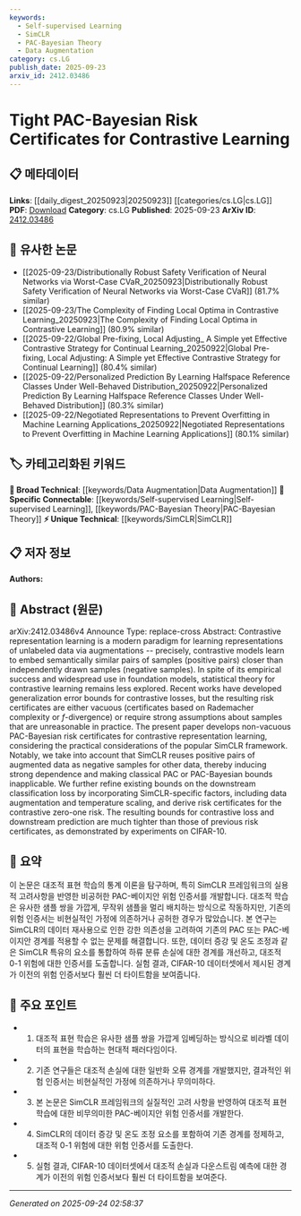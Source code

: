```yaml
---
keywords:
  - Self-supervised Learning
  - SimCLR
  - PAC-Bayesian Theory
  - Data Augmentation
category: cs.LG
publish_date: 2025-09-23
arxiv_id: 2412.03486
---
```


<!-- KEYWORD_LINKING_METADATA:
{
  "processed_timestamp": "2025-09-24T02:58:37.979360",
  "vocabulary_version": "1.0",
  "selected_keywords": [
    "Self-supervised Learning",
    "SimCLR",
    "PAC-Bayesian Theory",
    "Data Augmentation"
  ],
  "rejected_keywords": [],
  "similarity_scores": {
    "Self-supervised Learning": 0.85,
    "SimCLR": 0.78,
    "PAC-Bayesian Theory": 0.8,
    "Data Augmentation": 0.65
  },
  "extraction_method": "AI_prompt_based",
  "budget_applied": true,
  "candidates_json": {
    "candidates": [
      {
        "surface": "contrastive representation learning",
        "canonical": "Self-supervised Learning",
        "aliases": [
          "contrastive learning"
        ],
        "category": "specific_connectable",
        "rationale": "Contrastive representation learning is a key method in self-supervised learning, which is a specific connectable concept.",
        "novelty_score": 0.45,
        "connectivity_score": 0.88,
        "specificity_score": 0.8,
        "link_intent_score": 0.85
      },
      {
        "surface": "SimCLR",
        "canonical": "SimCLR",
        "aliases": [],
        "category": "unique_technical",
        "rationale": "SimCLR is a specific framework for contrastive learning, offering unique insights into the paper's focus.",
        "novelty_score": 0.7,
        "connectivity_score": 0.65,
        "specificity_score": 0.9,
        "link_intent_score": 0.78
      },
      {
        "surface": "PAC-Bayesian risk certificates",
        "canonical": "PAC-Bayesian Theory",
        "aliases": [
          "PAC-Bayesian bounds"
        ],
        "category": "specific_connectable",
        "rationale": "PAC-Bayesian risk certificates are central to the paper's contribution, linking it to broader theoretical frameworks.",
        "novelty_score": 0.5,
        "connectivity_score": 0.75,
        "specificity_score": 0.85,
        "link_intent_score": 0.8
      },
      {
        "surface": "data augmentation",
        "canonical": "Data Augmentation",
        "aliases": [],
        "category": "broad_technical",
        "rationale": "Data augmentation is a fundamental technique in machine learning, relevant to the paper's methodology.",
        "novelty_score": 0.3,
        "connectivity_score": 0.7,
        "specificity_score": 0.6,
        "link_intent_score": 0.65
      }
    ],
    "ban_list_suggestions": [
      "generalization error bounds",
      "temperature scaling"
    ]
  },
  "decisions": [
    {
      "candidate_surface": "contrastive representation learning",
      "resolved_canonical": "Self-supervised Learning",
      "decision": "linked",
      "scores": {
        "novelty": 0.45,
        "connectivity": 0.88,
        "specificity": 0.8,
        "link_intent": 0.85
      }
    },
    {
      "candidate_surface": "SimCLR",
      "resolved_canonical": "SimCLR",
      "decision": "linked",
      "scores": {
        "novelty": 0.7,
        "connectivity": 0.65,
        "specificity": 0.9,
        "link_intent": 0.78
      }
    },
    {
      "candidate_surface": "PAC-Bayesian risk certificates",
      "resolved_canonical": "PAC-Bayesian Theory",
      "decision": "linked",
      "scores": {
        "novelty": 0.5,
        "connectivity": 0.75,
        "specificity": 0.85,
        "link_intent": 0.8
      }
    },
    {
      "candidate_surface": "data augmentation",
      "resolved_canonical": "Data Augmentation",
      "decision": "linked",
      "scores": {
        "novelty": 0.3,
        "connectivity": 0.7,
        "specificity": 0.6,
        "link_intent": 0.65
      }
    }
  ]
}
-->

# Tight PAC-Bayesian Risk Certificates for Contrastive Learning

## 📋 메타데이터

**Links**: [[daily_digest_20250923|20250923]] [[categories/cs.LG|cs.LG]]
**PDF**: [Download](https://arxiv.org/pdf/2412.03486.pdf)
**Category**: cs.LG
**Published**: 2025-09-23
**ArXiv ID**: [2412.03486](https://arxiv.org/abs/2412.03486)

## 🔗 유사한 논문
- [[2025-09-23/Distributionally Robust Safety Verification of Neural Networks via Worst-Case CVaR_20250923|Distributionally Robust Safety Verification of Neural Networks via Worst-Case CVaR]] (81.7% similar)
- [[2025-09-23/The Complexity of Finding Local Optima in Contrastive Learning_20250923|The Complexity of Finding Local Optima in Contrastive Learning]] (80.9% similar)
- [[2025-09-22/Global Pre-fixing, Local Adjusting_ A Simple yet Effective Contrastive Strategy for Continual Learning_20250922|Global Pre-fixing, Local Adjusting: A Simple yet Effective Contrastive Strategy for Continual Learning]] (80.4% similar)
- [[2025-09-22/Personalized Prediction By Learning Halfspace Reference Classes Under Well-Behaved Distribution_20250922|Personalized Prediction By Learning Halfspace Reference Classes Under Well-Behaved Distribution]] (80.3% similar)
- [[2025-09-22/Negotiated Representations to Prevent Overfitting in Machine Learning Applications_20250922|Negotiated Representations to Prevent Overfitting in Machine Learning Applications]] (80.1% similar)

## 🏷️ 카테고리화된 키워드
**🧠 Broad Technical**: [[keywords/Data Augmentation|Data Augmentation]]
**🔗 Specific Connectable**: [[keywords/Self-supervised Learning|Self-supervised Learning]], [[keywords/PAC-Bayesian Theory|PAC-Bayesian Theory]]
**⚡ Unique Technical**: [[keywords/SimCLR|SimCLR]]

## 📋 저자 정보

**Authors:** 

## 📄 Abstract (원문)

arXiv:2412.03486v4 Announce Type: replace-cross 
Abstract: Contrastive representation learning is a modern paradigm for learning representations of unlabeled data via augmentations -- precisely, contrastive models learn to embed semantically similar pairs of samples (positive pairs) closer than independently drawn samples (negative samples). In spite of its empirical success and widespread use in foundation models, statistical theory for contrastive learning remains less explored. Recent works have developed generalization error bounds for contrastive losses, but the resulting risk certificates are either vacuous (certificates based on Rademacher complexity or $f$-divergence) or require strong assumptions about samples that are unreasonable in practice. The present paper develops non-vacuous PAC-Bayesian risk certificates for contrastive representation learning, considering the practical considerations of the popular SimCLR framework. Notably, we take into account that SimCLR reuses positive pairs of augmented data as negative samples for other data, thereby inducing strong dependence and making classical PAC or PAC-Bayesian bounds inapplicable. We further refine existing bounds on the downstream classification loss by incorporating SimCLR-specific factors, including data augmentation and temperature scaling, and derive risk certificates for the contrastive zero-one risk. The resulting bounds for contrastive loss and downstream prediction are much tighter than those of previous risk certificates, as demonstrated by experiments on CIFAR-10.

## 📝 요약

이 논문은 대조적 표현 학습의 통계 이론을 탐구하며, 특히 SimCLR 프레임워크의 실용적 고려사항을 반영한 비공허한 PAC-베이지안 위험 인증서를 개발합니다. 대조적 학습은 유사한 샘플 쌍을 가깝게, 무작위 샘플을 멀리 배치하는 방식으로 작동하지만, 기존의 위험 인증서는 비현실적인 가정에 의존하거나 공허한 경우가 많았습니다. 본 연구는 SimCLR의 데이터 재사용으로 인한 강한 의존성을 고려하여 기존의 PAC 또는 PAC-베이지안 경계를 적용할 수 없는 문제를 해결합니다. 또한, 데이터 증강 및 온도 조정과 같은 SimCLR 특유의 요소를 통합하여 하류 분류 손실에 대한 경계를 개선하고, 대조적 0-1 위험에 대한 인증서를 도출합니다. 실험 결과, CIFAR-10 데이터셋에서 제시된 경계가 이전의 위험 인증서보다 훨씬 더 타이트함을 보여줍니다.

## 🎯 주요 포인트

- 1. 대조적 표현 학습은 유사한 샘플 쌍을 가깝게 임베딩하는 방식으로 비라벨 데이터의 표현을 학습하는 현대적 패러다임이다.
- 2. 기존 연구들은 대조적 손실에 대한 일반화 오류 경계를 개발했지만, 결과적인 위험 인증서는 비현실적인 가정에 의존하거나 무의미하다.
- 3. 본 논문은 SimCLR 프레임워크의 실질적인 고려 사항을 반영하여 대조적 표현 학습에 대한 비무의미한 PAC-베이지안 위험 인증서를 개발한다.
- 4. SimCLR의 데이터 증강 및 온도 조정 요소를 포함하여 기존 경계를 정제하고, 대조적 0-1 위험에 대한 위험 인증서를 도출한다.
- 5. 실험 결과, CIFAR-10 데이터셋에서 대조적 손실과 다운스트림 예측에 대한 경계가 이전의 위험 인증서보다 훨씬 더 타이트함을 보여준다.


---

*Generated on 2025-09-24 02:58:37*